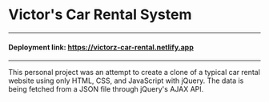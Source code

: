 # Victor's Car Rental System

---
#### **Deployment link:** https://victorz-car-rental.netlify.app
---

This personal project was an attempt to create a clone of a typical car rental website using only HTML, CSS, and JavaScript with jQuery. The data is being fetched from a JSON file through jQuery's AJAX API.

